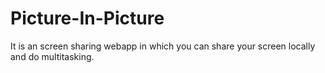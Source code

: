 # Picture-In-Picture
It is an screen sharing webapp in which you can share your screen locally and do multitasking.
